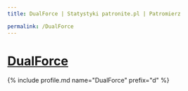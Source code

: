 ```yaml
---
title: DualForce | Statystyki patronite.pl | Patromierz

permalink: /DualForce
---
```


# [DualForce](https://patronite.pl/DualForce)

{% include profile.md name="DualForce" prefix="d" %}
